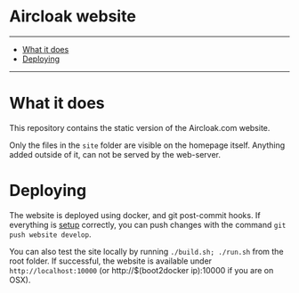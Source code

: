Aircloak website
================

----------------------

- [What it does](#what-it-does)
- [Deploying](#deploying)

----------------------

# What it does

This repository contains the static version of the Aircloak.com website.

Only the files in the `site` folder are visible on the homepage itself.
Anything added outside of it, can not be served by the web-server.


# Deploying

The website is deployed using docker, and git post-commit hooks.
If everything is [setup](setup/initial-setup.md) correctly, you can push changes with the command `git push website develop`.

You can also test the site locally by running `./build.sh; ./run.sh` from the root folder.
If successful, the website is available under `http://localhost:10000` (or http://$(boot2docker ip):10000 if
you are on OSX).
